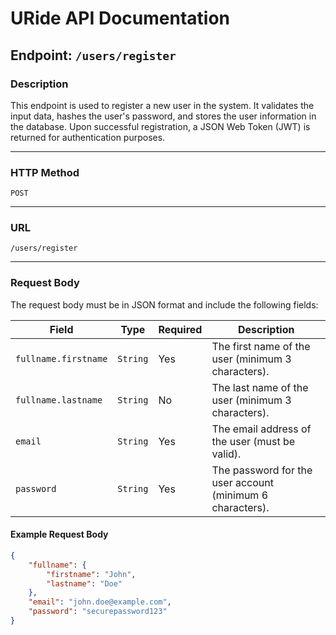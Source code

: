 # URide API Documentation

## Endpoint: `/users/register`

### Description
This endpoint is used to register a new user in the system. It validates the input data, hashes the user's password, and stores the user information in the database. Upon successful registration, a JSON Web Token (JWT) is returned for authentication purposes.

---

### HTTP Method
`POST`

---

### URL
`/users/register`

---

### Request Body
The request body must be in JSON format and include the following fields:

| Field               | Type     | Required | Description                                      |
|---------------------|----------|----------|--------------------------------------------------|
| `fullname.firstname`| `String` | Yes      | The first name of the user (minimum 3 characters). |
| `fullname.lastname` | `String` | No       | The last name of the user (minimum 3 characters). |
| `email`             | `String` | Yes      | The email address of the user (must be valid).   |
| `password`          | `String` | Yes      | The password for the user account (minimum 6 characters). |

#### Example Request Body
```json
{
    "fullname": {
        "firstname": "John",
        "lastname": "Doe"
    },
    "email": "john.doe@example.com",
    "password": "securepassword123"
}